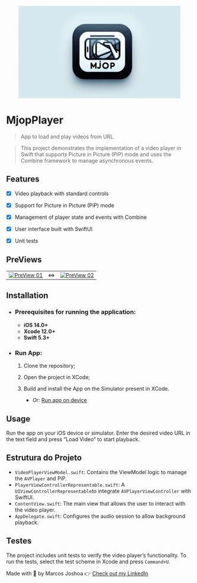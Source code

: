 <p align="center">
<a href="https://github.com/Joshoa/MjopPlayer/blob/main/media/mjopplayer_tag.png"> <img src="https://github.com/Joshoa/MjopPlayer/blob/main/media/mjopplayer_tag.png?raw=true" style="width: auto; max-width: 100%; height: 250px" title="MjopPlayer" alt="MjopPlayer" /> </a>
</p>

# MjopPlayer
> App to load and play videos from URL.

> This project demonstrates the implementation of a video player in Swift that supports Picture in Picture (PiP) mode and uses the Combine framework to manage asynchronous events.

## Features

- [x] Video playback with standard controls
- [x] Support for Picture in Picture (PiP) mode
- [x] Management of player state and events with Combine
- [x] User interface built with SwiftUI
- [x] Unit tests



## PreViews

<table align="center">
  <tr>
  <td><a href="https://github.com/Joshoa/MjopPlayer/blob/main/media/preview_01.gif"><img src="https://github.com/Joshoa/MjopPlayer/blob/main/media/preview_01.gif?raw=true" style="width: 500px; max-width: 100%; height: auto" title="PreView 01" alt="PreView 01" /></a></td>
  <td> <=> </td>
  <td><a href="https://github.com/Joshoa/MjopPlayer/blob/main/media/preview_02.gif"><img src="https://github.com/Joshoa/MjopPlayer/blob/main/media/preview_02.gif?raw=true" style="width: 500px; max-width: 100%; height: auto" title="PreView 02" alt="PreView 02" /></a></td>
  </tr>
</table>

## Installation

- ### Prerequisites for running the application:

    * **iOS 14.0+**
    * **Xcode 12.0+**
    * **Swift 5.3+**

- ### Run App:
    1. Clone the repository;
    2. Open the project in XCode;
    3. Build and install the App on the Simulator present in XCode.

        *  *Or*: [Run app on device](https://developer.apple.com/documentation/xcode/running_your_app_in_the_simulator_or_on_a_device)

## Usage

Run the app on your iOS device or simulator. Enter the desired video URL in the text field and press “Load Video” to start playback.

## Estrutura do Projeto

- `VideoPlayerViewModel.swift`: Contains the ViewModel logic to manage the `AVPlayer` and PiP.
- `PlayerViewControllerRepresentable.swift`: A `UIViewControllerRepresentable`to integrate `AVPlayerViewController` with SwiftUI.
- `ContentView.swift`: The main view that allows the user to interact with the video player.
- `AppDelegate.swift`: Configures the audio session to allow background playback.

## Testes

The project includes unit tests to verify the video player’s functionality. To run the tests, select the test scheme in Xcode and press `Command+U`.

Made with 🖤 by Marcos Joshoa 👉 [Check out my LinkedIn](https://www.linkedin.com/in/mrmjop/)